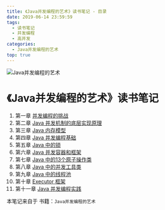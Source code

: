 ```yaml
---
title: 《Java并发编程的艺术》读书笔记 - 目录
date: 2019-06-14 23:59:59
tags: 
  - 读书笔记
  - 并发编程
  - 高并发
categories:
  - Java并发编程的艺术
top: true
---
```


![Java并发编程的艺术](https://images.gitbook.cn/FqT6_h3A4raxz0Sw6-cR9o8TdQIo?imageView2/2/h/500)

<!-- more -->

# 《Java并发编程的艺术》读书笔记

1. 第一章 [并发编程的挑战](../../../../../06/03/读书笔记/《Java并发编程的艺术》/1.并发编程的挑战/)
2. 第二章 [Java 并发机制的底层实现原理](../../../../../06/04/读书笔记/《Java并发编程的艺术》/2.Java并发机制的底层实现原理/)
3. 第三章 [Java 内存模型](../../../../../06/05/读书笔记/《Java并发编程的艺术》/3.Java内存模型/)
4. 第四章 [Java 并发编程基础](../../../../../06/07/读书笔记/《Java并发编程的艺术》/4.Java并发编程基础/)
5. 第五章 [Java 中的锁](../../../../../06/08/读书笔记/《Java并发编程的艺术》/5.Java中的锁/)
6. 第六章 [Java 并发容器和框架](../../../../../06/09/读书笔记/《Java并发编程的艺术》/6.Java并发容器和框架/)
7. 第七章 [Java 中的13个原子操作类](../../../../../06/10/读书笔记/《Java并发编程的艺术》/7.Java中的13个原子操作类/)
8. 第八章 [Java 中的并发工具类](../../../../../06/11/读书笔记/《Java并发编程的艺术》/8.Java中的并发工具类/)
9. 第九章 [Java 中的线程池](../../../../../06/12/读书笔记/《Java并发编程的艺术》/9.Java中的线程池/)
10. 第十章 [Executor 框架](../../../../../06/13/读书笔记/《Java并发编程的艺术》/10.Executor框架/)
11. 第十一章 [Java 并发编程实践](../../../../../06/14/读书笔记/《Java并发编程的艺术》/11.Java并发编程实践/)

本笔记来自于 书籍：`Java并发编程的艺术`
